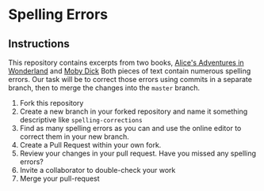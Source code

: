 # Spelling Errors

## Instructions

This repository contains excerpts from two books, [Alice's Adventures in Wonderland](alice_in_wonderland.md) and [Moby Dick](moby_dick.md)
Both pieces of text contain numerous spelling errors. Our task will be to correct those errors using commits in a separate branch,
then to merge the changes into the `master` branch.

1. Fork this repository
2. Create a new branch in your forked repository and name it something descriptive like `spelling-corrections`
3. Find as many spelling errors as you can and use the online editor to correct them in your new branch.
4. Create a Pull Request within your own fork.
5. Review your changes in your pull request. Have you missed any spelling errors?
6. Invite a collaborator to double-check your work
7. Merge your pull-request
